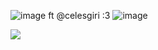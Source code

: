 ![image](https://github.com/ILOVETHESILENCE/ILOVETHESILENCE/assets/130368751/59a61008-02a3-4d1f-8aef-59e14ec58faf)
            ft @celesgiri :3
            ![image](https://github.com/ILOVETHESILENCE/ILOVETHESILENCE/assets/130368751/472d9907-3107-4b61-8e8c-1b0b6215193e)


![](https://media.discordapp.net/attachments/903364339464044575/1101864835970498580/9EE3D060-5C34-4447-AF2D-62B1301EFFB0.gif)
